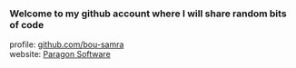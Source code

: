 ### Welcome to my github account where I will share random bits of code

profile: [github.com/bou-samra](https://github.com/bou-samra)\
website: [Paragon Software](https://bou-samra.github.io/paragon)
